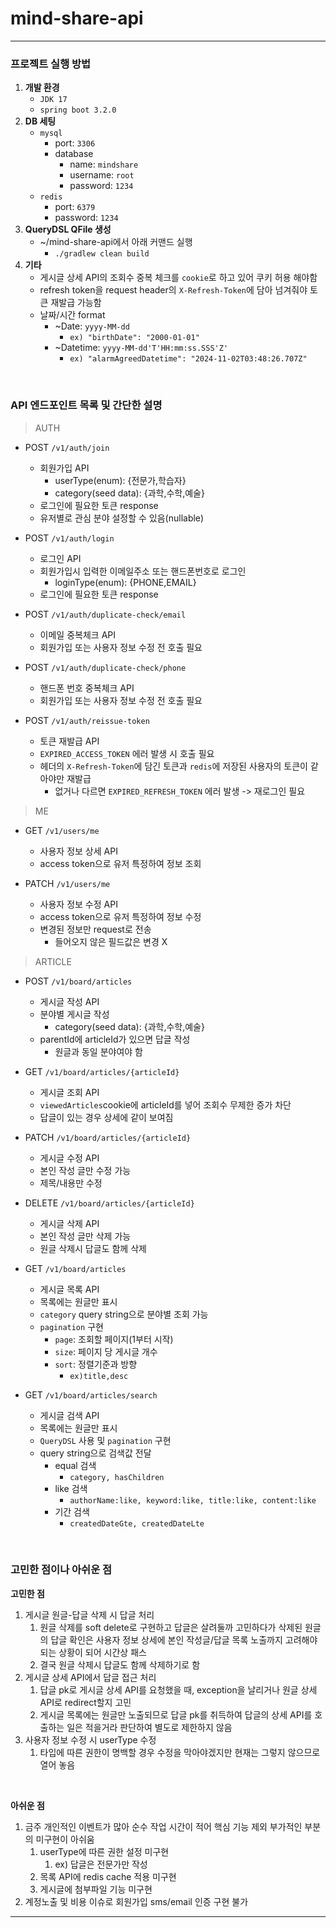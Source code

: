 # mind-share-api

---
### 프로젝트 실행 방법
  1. **개발 환경**
     * `JDK 17`
     * `spring boot 3.2.0`
  2. **DB 세팅**
     * `mysql`
       * port: `3306`
       * database
         * name: `mindshare`
         * username: `root`
         * password: `1234`
     * `redis`
       * port: `6379`
       * password: `1234`
  3. **QueryDSL QFile 생성**
     * ~/mind-share-api에서 아래 커맨드 실행
       * `./gradlew clean build`
  4. **기타**
     * 게시글 상세 API의 조회수 중복 체크를 `cookie`로 하고 있어 쿠키 허용 해야함
     * refresh token을 request header의 `X-Refresh-Token`에 담아 넘겨줘야 토큰 재발급 가능함
     * 날짜/시간 format
       * ~Date: `yyyy-MM-dd`
         * `ex) "birthDate": "2000-01-01"`
       * ~Datetime: `yyyy-MM-dd'T'HH:mm:ss.SSS'Z'`
         * `ex) "alarmAgreedDatetime": "2024-11-02T03:48:26.707Z"`

<br>

### API 엔드포인트 목록 및 간단한 설명

> AUTH
- POST `/v1/auth/join` 
    - 회원가입 API
        - userType(enum): {전문가,학습자}
        - category(seed data): {과학,수학,예술}
  - 로그인에 필요한 토큰 response 
  - 유저별로 관심 분야 설정할 수 있음(nullable)


- POST `/v1/auth/login`
    - 로그인 API
    - 회원가입시 입력한 이메일주소 또는 핸드폰번호로 로그인
      - loginType(enum): {PHONE,EMAIL}
    - 로그인에 필요한 토큰 response


- POST `/v1/auth/duplicate-check/email`
    - 이메일 중복체크 API
    - 회원가입 또는 사용자 정보 수정 전 호출 필요


- POST `/v1/auth/duplicate-check/phone`
    - 핸드폰 번호 중복체크 API
    - 회원가입 또는 사용자 정보 수정 전 호출 필요


- POST `/v1/auth/reissue-token`
    - 토큰 재발급 API
    - `EXPIRED_ACCESS_TOKEN` 에러 발생 시 호출 필요
    - 헤더의 `X-Refresh-Token`에 담긴 토큰과 `redis`에 저장된 사용자의 토큰이 같아야만 재발급
        - 없거나 다르면 `EXPIRED_REFRESH_TOKEN` 에러 발생 -> 재로그인 필요


> ME
- GET `/v1/users/me`
    - 사용자 정보 상세 API
    - access token으로 유저 특정하여 정보 조회


- PATCH `/v1/users/me`
    - 사용자 정보 수정 API
    - access token으로 유저 특정하여 정보 수정
    - 변경된 정보만 request로 전송 
        - 들어오지 않은 필드값은 변경 X


> ARTICLE
- POST `/v1/board/articles`
    - 게시글 작성 API
    - 분야별 게시글 작성
        - category(seed data): {과학,수학,예술}
    - parentId에 articleId가 있으면 답글 작성
        - 원글과 동일 분야여야 함


- GET `/v1/board/articles/{articleId}`
    - 게시글 조회 API
    - `viewedArticles`cookie에 articleId를 넣어 조회수 무제한 증가 차단 
    - 답글이 있는 경우 상세에 같이 보여짐


- PATCH `/v1/board/articles/{articleId}`
    - 게시글 수정 API
    - 본인 작성 글만 수정 가능
    - 제목/내용만 수정


- DELETE `/v1/board/articles/{articleId}`
    - 게시글 삭제 API
    - 본인 작성 글만 삭제 가능
    - 원글 삭제시 답글도 함께 삭제


- GET `/v1/board/articles`
    - 게시글 목록 API
    - 목록에는 원글만 표시
    - `category` query string으로 분야별 조회 가능
    - `pagination` 구현
        - `page`: 조회할 페이지(1부터 시작)
        - `size`: 페이지 당 게시글 개수
        - `sort`: 정렬기준과 방향
            - `ex)title,desc`


- GET `/v1/board/articles/search`
    - 게시글 검색 API
    - 목록에는 원글만 표시
    - `QueryDSL` 사용 및 `pagination` 구현
    - query string으로 검색값 전달
        - equal 검색
          - `category, hasChildren` 
        - like 검색
          - `authorName:like, keyword:like, title:like, content:like` 
        - 기간 검색
          - `createdDateGte, createdDateLte` 

<br>

### 고민한 점이나 아쉬운 점

**고민한 점**
1. 게시글 원글-답글 삭제 시 답글 처리
    1. 원글 삭제를 soft delete로 구현하고 답글은 살려둘까 고민하다가 삭제된 원글의 답글 확인은 사용자 정보 상세에 본인 작성글/답글 목록 노출까지 고려해야 되는 상황이 되어 시간상 패스
   2. 결국 원글 삭제시 답글도 함께 삭제하기로 함
2. 게시글 상세 API에서 답글 접근 처리
   1. 답글 pk로 게시글 상세 API를 요청했을 때, exception을 날리거나 원글 상세 API로 redirect할지 고민
   2. 게시글 목록에는 원글만 노출되므로 답글 pk를 취득하여 답글의 상세 API를 호출하는 일은 적을거라 판단하여 별도로 제한하지 않음
3. 사용자 정보 수정 시 userType 수정
   1. 타입에 따른 권한이 명백할 경우 수정을 막아야겠지만 현재는 그렇지 않으므로 열어 놓음

<br>

**아쉬운 점**
1. 금주 개인적인 이벤트가 많아 순수 작업 시간이 적어 핵심 기능 제외 부가적인 부분의 미구현이 아쉬움
   1. userType에 따른 권한 설정 미구현
       1. ex) 답글은 전문가만 작성
   2. 목록 API에 redis cache 적용 미구현
   3. 게시글에 첨부파일 기능 미구현
2. 계정노출 및 비용 이슈로 회원가입 sms/email 인증 구현 불가

---